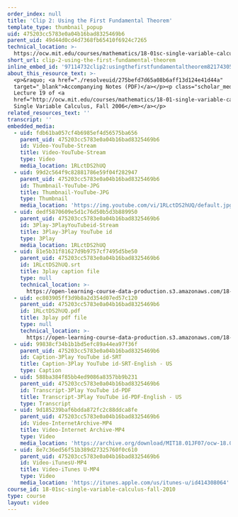 ```yaml
---
order_index: null
title: 'Clip 2: Using the First Fundamental Theorem'
template_type: thumbnail_popup
uid: 475203cc5783e0a04b16bad8325469b6
parent_uid: 49d44d0cd4d7368fb65410f6924c7265
technical_location: >-
  https://ocw.mit.edu/courses/mathematics/18-01sc-single-variable-calculus-fall-2010/unit-3-the-definite-integral-and-its-applications/part-a-definition-of-the-definite-integral-and-first-fundamental-theorem/session-47-introduction-of-the-fundamental-theorem-of-calculus/clip-2-using-the-first-fundamental-theorem
short_url: clip-2-using-the-first-fundamental-theorem
inline_embed_id: '97114732clip2:usingthefirstfundamentaltheorem82174305'
about_this_resource_text: >-
  <p>&raquo; <a href="./resolveuid/275befd7d65a08b6aff13d124e41d44a"
  target="_blank">Accompanying Notes (PDF)</a></p><p class="scholar_medsm">From
  Lecture 19 of <a
  href="http://ocw.mit.edu/courses/mathematics/18-01-single-variable-calculus-fall-2006/video-lectures/"><em>18.01
  Single Variable Calculus, Fall 2006</em></a></p>
related_resources_text: ''
transcript: ''
embedded_media:
  - uid: fdb61ba057cf4b6985ef4d56575ba656
    parent_uid: 475203cc5783e0a04b16bad8325469b6
    id: Video-YouTube-Stream
    title: Video-YouTube-Stream
    type: Video
    media_location: 1RLctDS2hUQ
  - uid: 99d2c564f9c82881786e59f04f282947
    parent_uid: 475203cc5783e0a04b16bad8325469b6
    id: Thumbnail-YouTube-JPG
    title: Thumbnail-YouTube-JPG
    type: Thumbnail
    media_location: 'https://img.youtube.com/vi/1RLctDS2hUQ/default.jpg'
  - uid: dedf5870609e5d1c76d50b5d3b889950
    parent_uid: 475203cc5783e0a04b16bad8325469b6
    id: 3Play-3PlayYouTubeid-Stream
    title: 3Play-3Play YouTube id
    type: 3Play
    media_location: 1RLctDS2hUQ
  - uid: 81e5b31f81627d9b9757cf7495d5be50
    parent_uid: 475203cc5783e0a04b16bad8325469b6
    id: 1RLctDS2hUQ.srt
    title: 3play caption file
    type: null
    technical_location: >-
      https://open-learning-course-data-production.s3.amazonaws.com/18-01sc-single-variable-calculus-fall-2010/e7e5fc997225bd920a73426cdf4723a4_1RLctDS2hUQ.srt
  - uid: ec803905ff3d9b8a2d354d07ed57c120
    parent_uid: 475203cc5783e0a04b16bad8325469b6
    id: 1RLctDS2hUQ.pdf
    title: 3play pdf file
    type: null
    technical_location: >-
      https://open-learning-course-data-production.s3.amazonaws.com/18-01sc-single-variable-calculus-fall-2010/c566b89ef510b8b8ec70644221fd9708_1RLctDS2hUQ.pdf
  - uid: 99838cf34b1b1bd5efc89a44ea97f36f
    parent_uid: 475203cc5783e0a04b16bad8325469b6
    id: Caption-3Play YouTube id-SRT
    title: Caption-3Play YouTube id-SRT-English - US
    type: Caption
  - uid: 588ba384f85bb4ed9086a8357bb9b231
    parent_uid: 475203cc5783e0a04b16bad8325469b6
    id: Transcript-3Play YouTube id-PDF
    title: Transcript-3Play YouTube id-PDF-English - US
    type: Transcript
  - uid: 9d185239baf6bdda872fc2c88ddca8fe
    parent_uid: 475203cc5783e0a04b16bad8325469b6
    id: Video-InternetArchive-MP4
    title: Video-Internet Archive-MP4
    type: Video
    media_location: 'https://archive.org/download/MIT18.01JF07/ocw-18.01-f07-lec19_300k.mp4'
  - uid: 8e7c36ed56f51b389d27325760f0c610
    parent_uid: 475203cc5783e0a04b16bad8325469b6
    id: Video-iTunesU-MP4
    title: Video-iTunes U-MP4
    type: Video
    media_location: 'https://itunes.apple.com/us/itunes-u/id414308064'
course_id: 18-01sc-single-variable-calculus-fall-2010
type: course
layout: video
---
```


